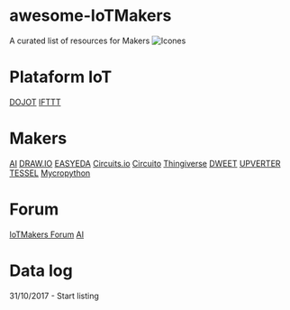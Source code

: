 # awesome-IoTMakers
A curated list of resources for Makers
![Icones](https://github.com/IoTMakers/awesome-Makers/blob/master/figures/logo_IoTmakersCommunity.png)

# Plataform IoT
[DOJOT](http://www.dojot.com.br)
[IFTTT](https://ifttt.com)

# Makers 
[AI](https://api.ai)
[DRAW.IO](https://www.draw.io)
[EASYEDA](https://easyeda.com/editor)
[Circuits.io](https://circuits.io)
[Circuito](https://www.circuito.io)
[Thingiverse](https://www.thingiverse.com)
[DWEET](http://dweet.io)
[UPVERTER](https://upverter.com)
[TESSEL](https://tessel.io)
[Mycropython](http://micropython.org)

# Forum
[IoTMakers Forum](forum.iotmakers.com.br)
[AI](https://discuss.api.ai)


# Data log
31/10/2017 - Start listing
